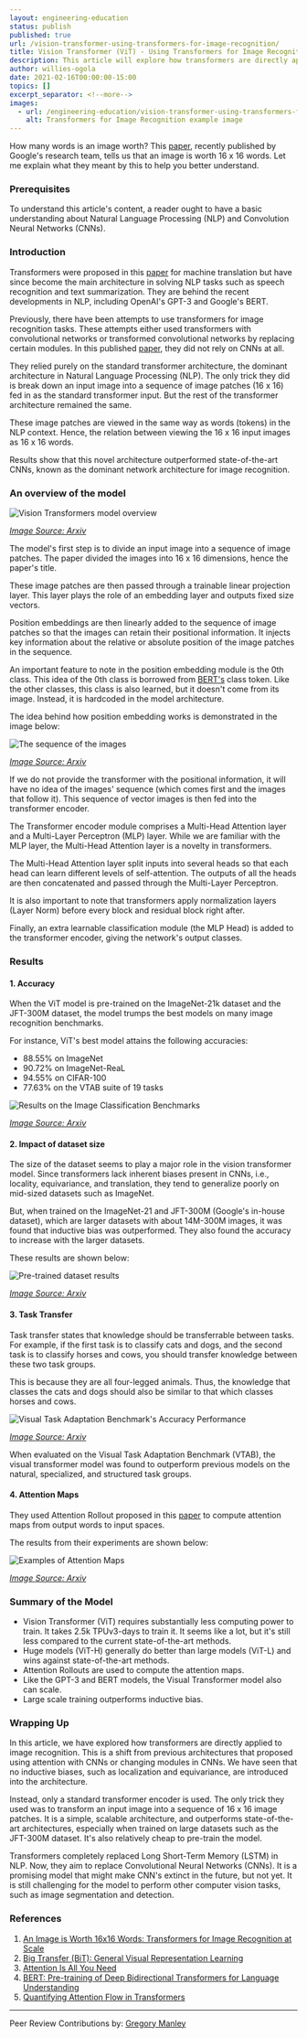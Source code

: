 ```yaml
---
layout: engineering-education
status: publish
published: true
url: /vision-transformer-using-transformers-for-image-recognition/
title: Vision Transformer (ViT) - Using Transformers for Image Recognition
description: This article will explore how transformers are directly applied to image recognition. This is a shift from previous architectures that proposed using attention with CNNs or changing modules in CNNs.
author: willies-ogola
date: 2021-02-16T00:00:00-15:00
topics: []
excerpt_separator: <!--more-->
images:
  - url: /engineering-education/vision-transformer-using-transformers-for-image-recognition/hero.jpg
    alt: Transformers for Image Recognition example image
---
```

How many words is an image worth? This [paper](https://arxiv.org/abs/2010.11929), recently published by Google's research team, tells us that an image is worth 16 x 16 words. Let me explain what they meant by this to help you better understand.
<!--more-->
### Prerequisites
To understand this article's content, a reader ought to have a basic understanding about Natural Language Processing (NLP) and Convolution Neural Networks (CNNs). 

### Introduction
Transformers were proposed in this [paper](https://papers.nips.cc/paper/2017/file/3f5ee243547dee91fbd053c1c4a845aa-Paper.pdf) for machine translation but have since become the main architecture in solving NLP tasks such as speech recognition and text summarization. They are behind the recent developments in NLP, including OpenAI's GPT-3 and Google's BERT.

Previously, there have been attempts to use transformers for image recognition tasks. These attempts either used transformers with convolutional networks or transformed convolutional networks by replacing certain modules. In this published [paper](https://arxiv.org/abs/2010.11929), they did not rely on CNNs at all. 

They relied purely on the standard transformer architecture, the dominant architecture in Natural Language Processing (NLP). The only trick they did is break down an input image into a sequence of image patches (16 x 16) fed in as the standard transformer input. But the rest of the transformer architecture remained the same.

These image patches are viewed in the same way as words (tokens) in the NLP context. Hence, the relation between viewing the 16 x 16 input images as 16 x 16 words.

Results show that this novel architecture outperformed state-of-the-art CNNs, known as the dominant network architecture for image recognition.  

### An overview of the model
![Vision Transformers model overview](/engineering-education/vision-transformer-using-transformers-for-image-recognition/vision-transformer-model-overview.PNG)

*[Image Source: Arxiv](https://arxiv.org/pdf/2010.11929.pdf)*

The model's first step is to divide an input image into a sequence of image patches. The paper divided the images into 16 x 16 dimensions, hence the paper's title. 

These image patches are then passed through a trainable linear projection layer. This layer plays the role of an embedding layer and outputs fixed size vectors. 

Position embeddings are then linearly added to the sequence of image patches so that the images can retain their positional information. It injects key information about the relative or absolute position of the image patches in the sequence.

An important feature to note in the position embedding module is the 0th class. This idea of the 0th class is borrowed from [BERT's](https://arxiv.org/pdf/1810.04805.pdf) class token. Like the other classes, this class is also learned, but it doesn't come from its image. Instead, it is hardcoded in the model architecture.

The idea behind how position embedding works is demonstrated in the image below:

![The sequence of the images](/engineering-education/vision-transformer-using-transformers-for-image-recognition/image-sequence.PNG)

*[Image Source: Arxiv](https://arxiv.org/pdf/2010.11929.pdf)*

If we do not provide the transformer with the positional information, it will have no idea of the images' sequence (which comes first and the images that follow it). This sequence of vector images is then fed into the transformer encoder. 

The Transformer encoder module comprises a Multi-Head Attention layer and a Multi-Layer Perceptron (MLP) layer. While we are familiar with the MLP layer, the Multi-Head Attention layer is a novelty in transformers. 

The Multi-Head Attention layer split inputs into several heads so that each head can learn different levels of self-attention. The outputs of all the heads are then concatenated and passed through the Multi-Layer Perceptron. 

It is also important to note that transformers apply normalization layers (Layer Norm) before every block and residual block right after.

Finally, an extra learnable classification module (the MLP Head) is added to the transformer encoder, giving the network's output classes.

### Results
#### 1. Accuracy
When the ViT model is pre-trained on the ImageNet-21k dataset and the JFT-300M dataset, the model trumps the best models on many image recognition benchmarks. 

For instance, ViT's best model attains the following accuracies:
- 88.55% on ImageNet
- 90.72% on ImageNet-ReaL
- 94.55% on CIFAR-100
- 77.63% on the VTAB suite of 19 tasks

![Results on the Image Classification Benchmarks](/engineering-education/vision-transformer-using-transformers-for-image-recognition/main-results.PNG)

*[Image Source: Arxiv](https://arxiv.org/pdf/2010.11929.pdf)*

#### 2. Impact of dataset size
The size of the dataset seems to play a major role in the vision transformer model. Since transformers lack inherent biases present in CNNs, i.e., locality, equivariance, and translation, they tend to generalize poorly on mid-sized datasets such as ImageNet. 

But, when trained on the ImageNet-21 and JFT-300M (Google's in-house dataset), which are larger datasets with about 14M-300M images, it was found that inductive bias was outperformed. They also found the accuracy to increase with the larger datasets.

These results are shown below:

![Pre-trained dataset results](/engineering-education/vision-transformer-using-transformers-for-image-recognition/pre-trained-dataset-results.PNG)

*[Image Source: Arxiv](https://arxiv.org/pdf/2010.11929.pdf)*

#### 3. Task Transfer
Task transfer states that knowledge should be transferrable between tasks. For example, if the first task is to classify cats and dogs, and the second task is to classify horses and cows, you should transfer knowledge between these two task groups. 

This is because they are all four-legged animals. Thus, the knowledge that classes the cats and dogs should also be similar to that which classes horses and cows.

![Visual Task Adaptation Benchmark's Accuracy Performance](/engineering-education/vision-transformer-using-transformers-for-image-recognition/vtab-accuracy-performance.PNG)

*[Image Source: Arxiv](https://arxiv.org/pdf/2010.11929.pdf)*

When evaluated on the Visual Task Adaptation Benchmark (VTAB), the visual transformer model was found to outperform previous models on the natural, specialized, and structured task groups.

#### 4. Attention Maps
They used Attention Rollout proposed in this [paper](https://arxiv.org/pdf/2005.00928.pdf) to compute attention maps from output words to input spaces. 

The results from their experiments are shown below:

![Examples of Attention Maps](/engineering-education/vision-transformer-using-transformers-for-image-recognition/examples-of-attention-maps.PNG)

*[Image Source: Arxiv](https://arxiv.org/pdf/2010.11929.pdf)*

### Summary of the Model
- Vision Transformer (ViT) requires substantially less computing power to train. It takes 2.5k TPUv3-days to train it. It seems like a lot, but it's still less compared to the current state-of-the-art methods.
- Huge models (ViT-H) generally do better than large models (ViT-L) and wins against state-of-the-art methods.
- Attention Rollouts are used to compute the attention maps.
- Like the GPT-3 and BERT models, the Visual Transformer model also can scale.
- Large scale training outperforms inductive bias.

### Wrapping Up
In this article, we have explored how transformers are directly applied to image recognition. This is a shift from previous architectures that proposed using attention with CNNs or changing modules in CNNs. We have seen that no inductive biases, such as localization and equivariance, are introduced into the architecture. 

Instead, only a standard transformer encoder is used. The only trick they used was to transform an input image into a sequence of 16 x 16 image patches. It is a simple, scalable architecture, and outperforms state-of-the-art architectures, especially when trained on large datasets such as the JFT-300M dataset. It's also relatively cheap to pre-train the model.

Transformers completely replaced Long Short-Term Memory (LSTM) in NLP. Now, they aim to replace Convolutional Neural Networks (CNNs). It is a promising model that might make CNN's extinct in the future, but not yet. It is still challenging for the model to perform other computer vision tasks, such as image segmentation and detection.

### References
1. [An Image is Worth 16x16 Words: Transformers for Image Recognition at Scale](https://arxiv.org/abs/2010.11929)
2. [Big Transfer (BiT): General Visual Representation Learning](https://arxiv.org/pdf/1912.11370.pdf)
3. [Attention Is All You Need](https://papers.nips.cc/paper/2017/file/3f5ee243547dee91fbd053c1c4a845aa-Paper.pdf)
4. [BERT: Pre-training of Deep Bidirectional Transformers for Language Understanding](https://arxiv.org/pdf/1810.04805.pdf) 
5. [Quantifying Attention Flow in Transformers](https://arxiv.org/pdf/2005.00928.pdf)

---
Peer Review Contributions by: [Gregory Manley](/engineering-education/authors/gregory-manley/)
